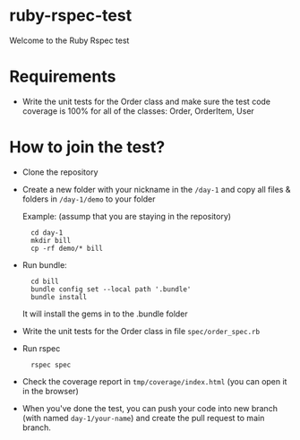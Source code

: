 # ruby-rspec-test
Welcome to the Ruby Rspec test

# Requirements
- Write the unit tests for the Order class and make sure the test code coverage is 100% for all of the classes: Order, OrderItem, User

# How to join the test?
- Clone the repository
- Create a new folder with your nickname in the `/day-1` and copy all files & folders in `/day-1/demo` to your folder

  Example: (assump that you are staying in the repository)
    ```
      cd day-1
      mkdir bill
      cp -rf demo/* bill
    ```
- Run bundle:
  ```
    cd bill
    bundle config set --local path '.bundle'
    bundle install
  ```
  It will install the gems in to the .bundle folder
- Write the unit tests for the Order class in file `spec/order_spec.rb`
- Run rspec
  ```
    rspec spec
  ```
- Check the coverage report in `tmp/coverage/index.html` (you can open it in the browser)
- When you've done the test, you can push your code into new branch (with named `day-1/your-name`) and create the pull request to main branch.